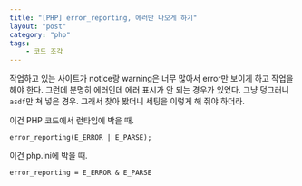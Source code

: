 ```yaml
---
title: "[PHP] error_reporting, 에러만 나오게 하기"
layout: "post"
category: "php"
tags: 
    - 코드 조각
---
```


작업하고 있는 사이트가 notice랑 warning은 너무 많아서 error만 보이게 하고 작업을 해야 한다. 그런데 분명히 에러인데 에러 표시가 안 되는 경우가 있었다. 그냥 덩그러니 `asdf`만 쳐 넣은 경우. 그래서 찾아 봤더니 세팅을 이렇게 해 줘야 하더라.

이건 PHP 코드에서 런타임에 박을 때. 

	error_reporting(E_ERROR | E_PARSE);

이건 php.ini에 박을 때.

    error_reporting = E_ERROR & E_PARSE